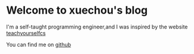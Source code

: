 # Welcome to xuechou's blog

I'm a self-taught programming engineer,and I was inspired by the website [teachyourselfcs](https://teachyourselfcs.com/)

You can find me on [github](https://github.com/xuechou)
